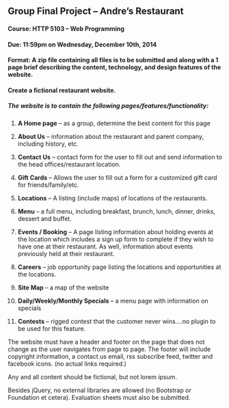 ## Group Final Project – Andre’s Restaurant


#### Course: HTTP 5103 – Web Programming
#### Due: 11:59pm on Wednesday, December 10th, 2014
#### Format: A zip file containing all files is to be submitted and along with a 1 page brief describing the content, technology, and design features of the website.
#### Create a fictional restaurant website.

##### The website is to contain the following pages/features/functionality:

1. **A Home page** – as a group, determine the best content for this page

2. **About Us** – information about the restaurant and parent company, including history, etc.

3. **Contact Us** – contact form for the user to fill out and send information to the head offices/restaurant location.

4. **Gift Cards** – Allows the user to fill out a form for a customized gift card for friends/family/etc.

5. **Locations** – A listing (include maps) of locations of the restaurants.

6. **Menu** – a full menu, including breakfast, brunch, lunch, dinner, drinks, dessert and buffet.

7. **Events / Booking** – A page listing information about holding events at the location which includes a sign up form to complete if they wish to have one at their restaurant. As well, information about events previously held at their restaurant.

8. **Careers** – job opportunity page listing the locations and opportunities at the locations.

9. **Site Map** – a map of the website

10. **Daily/Weekly/Monthly Specials** – a menu page with information on specials

11. **Contests** – rigged contest that the customer never wins....no plugin to be used for this feature.

The website must have a header and footer on the page that does not change as the user navigates from page to page. The footer will include copyright information, a contact us email, rss subscribe feed, twitter and facebook icons. (no actual links required.)

Any and all content should be fictional, but not lorem ipsum.

Besides jQuery, no external libraries are allowed (no Bootstrap or Foundation et cetera). Evaluation sheets must also be submitted.
